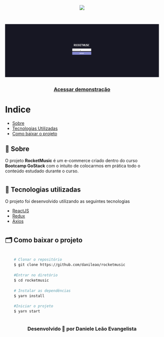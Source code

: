 <h1 align="center">
 <img src="https://ik.imagekit.io/kudysak8uv/logo2_wkzFleEF6.png">
</h1>

<h1>
    <img src="public/apresentacao.gif">
</h1>

<h3 align="center">
    <a href="https://rocketmusics.herokuapp.com/">Acessar demonstração</a>
</h3>

# Indice

- [Sobre](#-sobre)
- [Tecnologias Utilizadas](#-tecnologias-utilizadas)
- [Como baixar o projeto](#-Como-baixar-o-projeto)

## 🔖 Sobre

O projeto **RocketMusic** é um e-commerce criado dentro do curso **Bootcamp GoStack**
com o intuito de colocarmos em prática todo o conteúdo estudado durante o curso.

<h1></h1>

## 🚀 Tecnologias utilizadas

O projeto foi desenvolvido utilizando as seguintes tecnologias

- [ReactJS](https://reactjs.org)
- [Redux](https://redux.org)
- [Axios](https://github.com/axios)

<h1></h1>

## 🗂 Como baixar o projeto

```bash

    # Clonar o repositório
    $ git clone https://github.com/danileao/rocketmusic

    #Entrar no diretório
    $ cd rocketmusic

    # Instalar as dependências
    $ yarn install

    #Iniciar o projeto
    $ yarn start
```

<h1></h1>
<h3 align="center">
Desenvolvido 💜 por Daniele Leão Evangelista
</h3>
